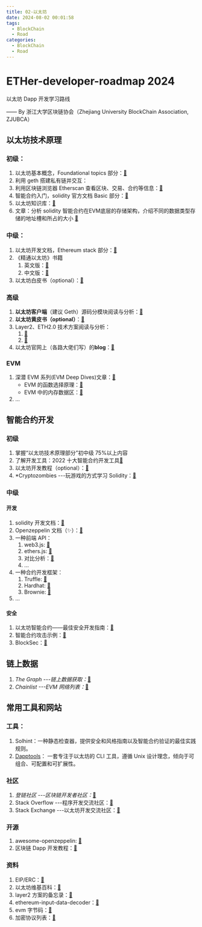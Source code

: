 ```yaml
---
title: 02-以太坊
date: 2024-08-02 00:01:58
tags:
  - BlockChain
  - Road
categories:
  - BlockChain
  - Road
---
```

# ETHer-developer-roadmap 2024

以太坊 Dapp 开发学习路线

—— By 浙江大学区块链协会（Zhejiang University BlockChain Association, ZJUBCA）

## 以太坊技术原理

### 初级：

1. 以太坊基本概念，Foundational topics 部分：[🔗](https://ethereum.org/en/developers/docs/)
2. 利用 geth 搭建私有链并交互：
3. 利用区块链浏览器 Etherscan 查看区块、交易、合约等信息：[🔗](http://etherscan.io/)
4. 智能合约入门，solidity 官方文档 Basic 部分：[🔗](https://docs.soliditylang.org/en/latest/introduction-to-smart-contracts.html)
5. 以太坊知识库：[🔗](https://learnblockchain.cn/eth/)
6. 文章：分析 solidity 智能合约在EVM底层的存储架构，介绍不同的数据类型存储的地址槽和所占的大小 [🔗](https://programtheblockchain.com/posts/2018/03/09/understanding-ethereum-smart-contract-storage)

### 中级：

1. 以太坊开发文档，Ethereum stack 部分：[🔗](https://ethereum.org/en/developers/docs/)
2. 《精通以太坊》书籍
    1. 英文版：[🔗](https://github.com/ethereumbook/ethereumbook)
    2. 中文版：[🔗](https://github.com/inoutcode/ethereum_book)
3. 以太坊白皮书（optional）：[🔗](https://ethereum.org/en/whitepaper/)

### 高级

1. **以太坊客户端**（建议 Geth）源码分模块阅读与分析：[🔗](https://geth.ethereum.org)
2. **以太坊黄皮书（optional）**：[🔗](https://files.gitter.im/ethereum/yellowpaper/VIyt/Paper.pdf)
3. Layer2、ETH2.0 技术方案阅读与分析：
    1. [🔗](https://ethereum.org/en/developers/docs/scaling/)
    2. [🔗](https://ethereum.org/en/developers/docs/scaling/layer-2-rollups/)
4. 以太坊官网上（各路大佬们写）的**blog**：[🔗](https://blog.ethereum.org/archive/)

### EVM

1. 深潜 EVM 系列(EVM Deep Dives)文章：[🔗](https://substack.com/profile/80455042-noxx)
    - EVM 的函数选择原理：[🔗](https://learnblockchain.cn/article/3647)
    - EVM 中的内存数据区：[🔗](https://learnblockchain.cn/article/3684)
2. ...

## 智能合约开发

### 初级

1. 掌握“以太坊技术原理部分”初中级 75%以上内容
2. 了解开发工具：2022 十大智能合约开发工具[🔗](https://learnblockchain.cn/article/3434)
3. 以太坊开发教程（optional）：[🔗](https://ethereum-blockchain-developer.com/000-learn-ethereum/)
4. \*Cryptozombies ---玩游戏的方式学习 Solidity：[🔗](https://cryptozombies.io)

### 中级

#### 开发

1. solidity 开发文档：[🔗](https://docs.soliditylang.org/en/latest/)
2. Openzeppelin 文档（✨）：[🔗](https://docs.openzeppelin.com/contracts/4.x/)
3. 一种前端 API：
    1. web3.js: [🔗](https://web3js.readthedocs.io/en/v1.7.1/)
    2. ethers.js: [🔗](https://docs.ethers.io/v5/)
    3. 对比分析：[🔗](https://blog.infura.io/ethereum-javascript-libraries-web3-js-vs-ethers-js-part-i/)
    4. ...
4. 一种合约开发框架：
    1. Truffle: [🔗](https://trufflesuite.com/)
    2. Hardhat: [🔗](https://hardhat.org/)
    3. Brownie: [🔗](https://eth-brownie.readthedocs.io/en/stable/)
5. ...

#### 安全

1. 以太坊智能合约——最佳安全开发指南：[🔗](https://consensys.github.io/smart-contract-best-practices/)
2. 智能合约攻击示例：[🔗](https://github.com/kadenzipfel/smart-contract-attack-vectors)
3. BlockSec：[🔗](https://www.blocksecteam.com/)

## 链上数据

1. _The Graph ---链上数据获取：_[🔗](https://thegraph.com)
2. _Chainlist ---EVM 网络列表：_[🔗](https://chainlist.org/)

## 常用工具和网站

### 工具：

1. Solhint：一种静态检查器，提供安全和风格指南以及智能合约验证的最佳实践规则。
2. [Dapptools](https://dapp.tools/)： 一套专注于以太坊的 CLI 工具，遵循 Unix 设计理念，倾向于可组合、可配置和可扩展性。

### 社区

1. _登链社区 ---区块链开发者社区：_[🔗](https://learnblockchain.cn)
2. Stack Overflow ---程序开发交流社区：[🔗](https://stackoverflow.com)
3. Stack Exchange ---以太坊开发交流社区：[🔗](https://ethereum.stackexchange.com/)

### 开源

1. awesome-openzeppelin: [🔗](https://github.com/OpenZeppelin/awesome-openzeppelin)
2. 区块链 Dapp 开发教程：[🔗](https://github.com/Dapp-Learning-DAO/Dapp-Learning)

### 资料

1. EIP/ERC：[🔗](https://dev.ethereum.cn/eips-1/)
2. 以太坊维基百科：[🔗](https://eth.wiki/)
3. layer2 方案的备忘录：[🔗](https://mirror.xyz/ethmaxitard.eth/iyCAlOexgQKOvoSAAk4utYGEdnESOKb5HstM2_LaqL4)
4. ethereum-input-data-decoder：[🔗](https://lab.miguelmota.com/ethereum-input-data-decoder/example/)
5. evm 字节码：[🔗](https://www.evm.codes/)
6. 加密协议列表：[🔗](https://github.com/bryanhpchiang/protocol-reading-list)
